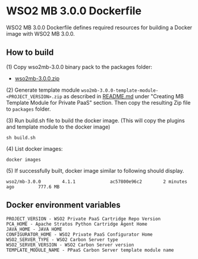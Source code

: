# WSO2 MB 3.0.0 Dockerfile

WSO2 MB 3.0.0 Dockerfile defines required resources for building a Docker image with WSO2 MB 3.0.0.

## How to build

(1) Copy wso2mb-3.0.0 binary pack to the packages folder:

* [wso2mb-3.0.0.zip](http://wso2.com/products/message-broker/)

(2) Generate template module `wso2mb-3.0.0-template-module-<PROJECT_VERSION>.zip` as described in [README.md](https://github.com/wso2/private-paas-cartridges/blob/master/wso2mb/3.0.0/template-module/README.md) under "Creating MB Template Module for Private PaaS" section. Then copy the resulting Zip file to `packages` folder.


(3) Run build.sh file to build the docker image. (This will copy the plugins and template module to the docker image)
```
sh build.sh
```

(4) List docker images:
```
docker images
```
(5) If successfully built, docker image similar to following should display.
```
wso2/mb-3.0.0        4.1.1             ac57800e96c2        2 minutes ago         777.6 MB
```
## Docker environment variables
```
PROJECT_VERSION - WSO2 Private PaaS Cartridge Repo Version
PCA_HOME - Apache Stratos Python Cartridge Agent Home
JAVA_HOME - JAVA HOME
CONFIGURATOR_HOME - WSO2 Private PaaS Configurator Home
WSO2_SERVER_TYPE - WSO2 Carbon Server type
WSO2_SERVER_VERSION - WSO2 Carbon Server version
TEMPLATE_MODULE_NAME - PPaaS Carbon Server template module name
```